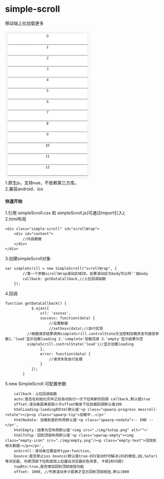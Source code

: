 # simple-scroll
移动端上拉加载更多<br>  
![](https://github.com/luomiaow/simple-scroll/raw/master/img/demo.gif) <br>
1.原生js，支持vue，不依赖第三方库。<br>
2.兼容android、ios<br>
#### 快速开始

1.引用 simpleScroll.css 和 simpleScroll.js(可通过import引入);<br>
2.html布局<br>
```
<div class="simple-scroll" id="scrollWrap">
    <div id="content">
        //内容数据
    </div>
</div>
```
3.创建simpleScroll对象<br>
```
var simpleScrill = new SimpleScroll("scrollWrap", {
        //第一个参数scrollWrap滚动区域ID，如果滚动区为body可以传''或body
        callback: getDataCallback,//上拉回调函数
    });
```
4.回调
```
function getDataCallback() {
			$.ajax({
				url: 'xxxxxx',
				success: function(data) {
					//设置数据
					//setXxxx(data);//自行实现
          //根据请求结果调用simpleScrill.controlState方法控制加载状态可接受参数1.'load'显示加载loading 2.'complete'加载完成 3.'empty'显示结果为空
          simpleScrill.controlState('load')//显示加载loading
				},
				error: function(data) {
					//请求失败自行处理
				}
			});
		}
```
5.new SimpleScroll 可配置参数
```
    callback：上拉回调函数
    auto:是否在初始化完毕之后自动执行一次下拉刷新的回调 callback,默认值true
    offset:滚动条距离底部小于offset触发下拉加载回调默认值100
    htmlLoading:loading的html默认值'<p class="upwarp-progress mescroll-rotate"></p><p class="upwarp-tip">加载中..</p>'
    htmlNodata: 加载到底的布局默认值'<p class="upwarp-nodata">-- END --</p>', 
    htmlEmpty：结果为空布局默认值'<img src="./img/totop.png" alt="">'
    htmlToTop：回到顶部布局默认值'<p class="upwrap-empty"><img class="empty-icon" src="./img/empty.png"/><p class="empty-text">没找到相关数据~</p></p>',
    onScroll：滚动条位置监听type:function,
    bounce:是否禁止ios bounce(默认值true-DIV滚动时可解决iOS的微信,QQ,Safari等浏览器, 列表顶部下拉和底部上拉露出浏览器灰色背景, 卡顿2秒问题)
    topBtn:true,是否增加回到顶部按钮功能
    offset: 1000, //列表滚动多少距离才显示回到顶部按钮,默认1000
```  
    
